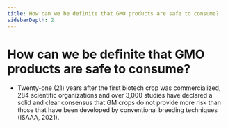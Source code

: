 ```yaml
---
title: How can we be definite that GMO products are safe to consume?
sidebarDepth: 2
---
```


# How can we be definite that GMO products are safe to consume?


 - Twenty-one (21) years after the first biotech crop was commercialized, 284 scientific organizations and over 3,000 studies have declared a solid and clear consensus that GM crops do not provide more risk than those that have been developed by conventional breeding techniques (ISAAA, 2021).
